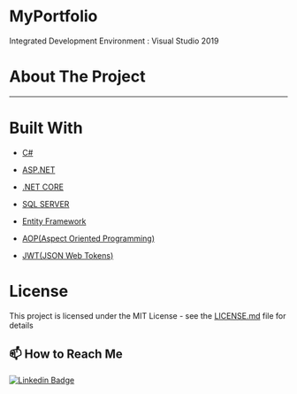 # MyPortfolio

Integrated Development Environment : Visual Studio 2019

# About The Project
---
# Built With

* [C#](https://www.w3schools.com/cs/) 

* [ASP.NET](https://www.w3schools.com/asp/webpages_intro.asp) 

* [.NET CORE](https://dotnet.microsoft.com/download) 

* [SQL SERVER](https://www.microsoft.com/tr-tr/sql-server/sql-server-downloads)

* [Entity Framework](https://www.entityframeworktutorial.net/)

* [AOP(Aspect Oriented Programming)](https://docs.microsoft.com/en-us/archive/msdn-magazine/2014/february/aspect-oriented-programming-aspect-oriented-programming-with-the-realproxy-class)

* [JWT(JSON Web Tokens)](https://jwt.io/)


# License

This project is licensed under the MIT License - see the [LICENSE.md](https://github.com/CerenSusuz/MyPortfolio/blob/main/LICENSE) file for details

## 📫 How to Reach Me

[![Linkedin Badge](https://img.shields.io/badge/cerensusuz-follow%20on%20linkedin-blue?style=for-the-badge&logo=linkedin)](https://www.linkedin.com/in/ceren-s-2a70841b3/)

